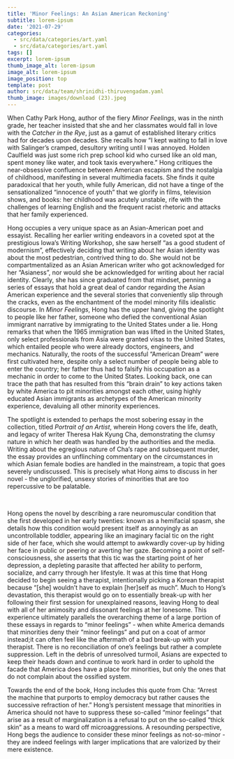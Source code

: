 ```yaml
---
title: 'Minor Feelings: An Asian American Reckoning'
subtitle: lorem-ipsum
date: '2021-07-29'
categories:
  - src/data/categories/art.yaml
  - src/data/categories/art.yaml
tags: []
excerpt: lorem-ipsum
thumb_image_alt: lorem-ipsum
image_alt: lorem-ipsum
image_position: top
template: post
author: src/data/team/shrinidhi-thiruvengadam.yaml
thumb_image: images/download (23).jpeg
---
```

When Cathy Park Hong, author of the fiery *Minor Feelings*, was in the ninth grade, her teacher insisted that she and her classmates would fall in love with the *Catcher in the Rye*, just as a gamut of established literary critics had for decades upon decades. She recalls how “I kept waiting to fall in love with Salinger’s cramped, desultory writing until I was annoyed. Holden Caulfield was just some rich prep school kid who cursed like an old man, spent money like water, and took taxis everywhere.” Hong critiques the near-obsessive confluence between American escapism and the nostalgia of childhood, manifesting in several multimedia facets. She finds it quite paradoxical that her youth, while fully American, did not have a tinge of the sensationalized “innocence of youth” that we glorify in films, television shows, and books: her childhood was acutely unstable, rife with the challenges of learning English and the frequent racist rhetoric and attacks that her family experienced.


Hong occupies a very unique space as an Asian-American poet and essayist. Recalling her earlier writing endeavors in a coveted spot at the prestigious Iowa’s Writing Workshop, she saw herself “as a good student of modernism”, effectively deciding that writing about her Asian identity was about the most pedestrian, contrived thing to do. She would not be compartmentalized as an Asian American writer who got acknowledged for her “Asianess”, nor would she be acknowledged for writing about her racial identity. Clearly, she has since graduated from that mindset, penning a series of essays that hold a great deal of candor regarding the Asian American experience and the several stories that conveniently slip through the cracks, even as the enchantment of the model minority fills idealistic discourse. In *Minor Feelings*, Hong has the upper hand, giving the spotlight to people like her father, someone who defied the conventional Asian immigrant narrative by immigrating to the United States under a lie. Hong remarks that when the 1965 immigration ban was lifted in the United States, only select professionals from Asia were granted visas to the United States, which entailed people who were already doctors, engineers, and mechanics. Naturally, the roots of the successful “American Dream” were first cultivated here, despite only a select number of people being able to enter the country; her father thus had to falsify his occupation as a mechanic in order to come to the United States. Looking back, one can trace the path that has resulted from this “brain drain” to key actions taken by white America to pit minorities amongst each other, using highly educated Asian immigrants as archetypes of the American minority experience, devaluing all other minority experiences.

The spotlight is extended to perhaps the most sobering essay in the collection, titled *Portrait of an Artist*, wherein Hong covers the life, death, and legacy of writer Theresa Hak Kyung Cha, demonstrating the clumsy nature in which her death was handled by the authorities and the media. Writing about the egregious nature of Cha’s rape and subsequent murder, the essay provides an unflinching commentary on the circumstances in which Asian female bodies are handled in the mainstream, a topic that goes severely undiscussed. This is precisely what Hong aims to discuss in her novel - the unglorified, unsexy stories of minorities that are too repercussive to be palatable. 

 

Hong opens the novel by describing a rare neuromuscular condition that she first developed in her early twenties: known as a hemifacial spasm, she details how this condition would present itself as annoyingly as an uncontrollable toddler, appearing like an imaginary facial tic on the right side of her face, which she would attempt to awkwardly cover-up by hiding her face in public or peering or averting her gaze. Becoming a point of self-consciousness, she asserts that this tic was the starting point of her depression, a depleting parasite that affected her ability to perform, socialize, and carry through her lifestyle. It was at this time that Hong decided to begin seeing a therapist, intentionally picking a Korean therapist because “\[she] wouldn’t have to explain \[her]self as much”. Much to Hong’s devastation, this therapist would go on to essentially break-up with her following their first session for unexplained reasons, leaving Hong to deal with all of her animosity and dissonant feelings at her lonesome. This experience ultimately parallels the overarching theme of a large portion of these essays in regards to “minor feelings” - when white America demands that minorities deny their “minor feelings” and put on a coat of armor instead;it can often feel like the aftermath of a bad break-up with your therapist. There is no reconciliation of one’s feelings but rather a complete suppression. Left in the debris of unresolved turmoil, Asians are expected to keep their heads down and continue to work hard in order to uphold the facade that America does have a place for minorities, but only the ones that do not complain about the ossified system. 

Towards the end of the book, Hong includes this quote from Cha: “Arrest the machine that purports to employ democracy but rather causes the successive refraction of her.” Hong’s persistent message that minorities in America should not have to suppress these so-called “minor feelings” that arise as a result of marginalization is a refusal to put on the so-called “thick skin” as a means to ward off microaggressions. A resounding perspective, Hong begs the audience to consider these minor feelings as not-so-minor - they are indeed feelings with larger implications that are valorized by their mere existence. 
